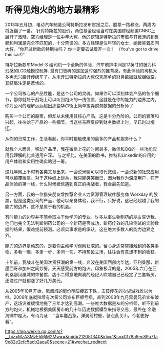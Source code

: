 # 听得见炮火的地方最精彩

2013年五月初，电动汽车制造公司特斯拉发布财报之后，股票一路暴涨，两周内将近翻了一番。 针对特斯拉的股价，两位基金经理当时在美国财经频道CNBC上展开了激辩。空方经理是一位中年大叔，他的逻辑是特斯拉的市值与其微薄的销售额和利润是完全不匹配的，十分荒谬的。多方经理是位年轻的女士，她微笑着质问大叔，“你开过新款的特斯拉吗？ 你一定要去试着开一次！ （You've got to drive this car!)"

特斯拉新款车Model-S 给司机一个全新的体验，汽车前排中间是17英寸的极为科幻感的LCD触摸控制屏. 最有口皆碑的是加速时强烈的推背感，有此体验的司机大多再无兴趣开传统车了。从未开过特斯拉的大叔仅凭简单的财务数据就放胆做空，其结局注定是悲惨的。

一个公司核心的产品性能，是这个公司的灵魂。如果你可以深刻体会产品的各个细节，那你就处于战场上可以听到炮火的一线位置，这就是在你的能力的边界之内。你对公司的理解远远超出那些华尔街上简单搬弄财务数据的分析师了.

购买一个公司的股票，但却从未使用其核心产品，这是十分危险的。公司的衰落和兴起，往往始于产品的一些细节，当这些东西反应到财务数据上时，早已时过境迁。

从你的日常工作，生活看起，你平时接触使用的最多的产品和服务什么？

就我个人而言，移动产品里，我在微信上花的时间最多，微信和QQ的一些功能应用我理解的比普通用户深。 与之相比，在美国的脸书，推特和Linkedin的应用的用户体验和实用性确实略逊一筹。

这几年网上不时有各类文章出来，一会说米聊可以取代微信，一会说新的社交应用可以颠覆微信。对于这种纸上谈兵，我只能笑笑而已，因为我作为深度用户，在产 品体验的第一线，什么时候微信遇到真正的挑战者，我会最先知道。

另一方面，我的一位猎头朋友曾推荐企业人力资源管理软件服务商 Workday 的股票，但是这类公司的产品，他可以亲身体验，我不行，只好说，这已经超越了我的能力的边界，这不是属于我的机会。

有时能力的边界并不简单取决于你学习的专业。许多从事生物制药的朋友告诉我，他们也完全无法判断制药公司的一个新药是否成功，新药疗效的几轮测试的实验数据的结果，很难提前预测。必须实事求是的承认，这在绝大多数人的能力边界之外。

能力的边界是动态的，是要你主动学习观察获取的。留心身边常常接触到的各类事物，多看一眼，多走一步，多问一句，不持预设立场，往往会有意想不到的收获。

十年前，我战斗在美国次贷狂潮的第一线，奔波在美国西部内华达，亚利桑那，新墨西哥和加州之间炒房，天天感受前方的炮火。印象极深的是，2005年六月在亚利桑那凤凰城的中餐馆，店小二得意地向我的经纪人吹嘘自己已经定了三套新房，还没过户就都涨了好几万美元。

从2005年10月开始，凤凰城的房价明显疲软下跌，击鼓传花的次贷游戏难以为继。2006年底就陆续有次贷公司宣布巨额亏损，直到2008年九月雷曼兄弟宣布破产，这场灾难缓慢地拖了三年才达到高潮。一些唯大数据是从的分析师，听不到前方的炮火，机械地根据美国房市的几十年历史数据模型来指导交易，最终在 金融海啸中覆灭。有诗为证： “当年鏖战急，弹洞前村壁，装点此关山，今朝更好看”。

https://mp.weixin.qq.com/s?__biz=MzA3MzE5MjM2Mw==&mid=212051340&idx=1&sn=0178a8ec89a71a9e82e2cfc5acb2aea0&scene=21#wechat_redirect
